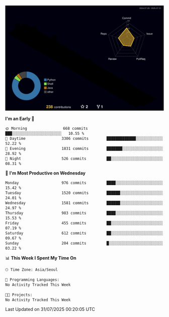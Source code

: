 <!-- ![Header](./github-header-image.png) -->

<!-- <div align="center">
  <img src="https://ziadoua.github.io/m3-Markdown-Badges/badges/FastAPI/fastapi1.svg" />&nbsp
  <img src="https://ziadoua.github.io/m3-Markdown-Badges/badges/Git/git1.svg" />&nbsp
  <img src="https://ziadoua.github.io/m3-Markdown-Badges/badges/Linux/linux2.svg" />&nbsp
  <img src="https://ziadoua.github.io/m3-Markdown-Badges/badges/PostgreSQL/postgresql3.svg" />&nbsp
  <img src="https://ziadoua.github.io/m3-Markdown-Badges/badges/Python/python3.svg" />&nbsp
</div> -->

![](./profile-3d-contrib/profile-night-rainbow.svg)

<!--START_SECTION:waka-->
**I'm an Early 🐤** 

```text
🌞 Morning                668 commits         ███░░░░░░░░░░░░░░░░░░░░░░   10.55 % 
🌆 Daytime                3306 commits        █████████████░░░░░░░░░░░░   52.22 % 
🌃 Evening                1831 commits        ███████░░░░░░░░░░░░░░░░░░   28.92 % 
🌙 Night                  526 commits         ██░░░░░░░░░░░░░░░░░░░░░░░   08.31 % 
```
📅 **I'm Most Productive on Wednesday** 

```text
Monday                   976 commits         ████░░░░░░░░░░░░░░░░░░░░░   15.42 % 
Tuesday                  1520 commits        ██████░░░░░░░░░░░░░░░░░░░   24.01 % 
Wednesday                1581 commits        ██████░░░░░░░░░░░░░░░░░░░   24.97 % 
Thursday                 983 commits         ████░░░░░░░░░░░░░░░░░░░░░   15.53 % 
Friday                   455 commits         ██░░░░░░░░░░░░░░░░░░░░░░░   07.19 % 
Saturday                 612 commits         ██░░░░░░░░░░░░░░░░░░░░░░░   09.67 % 
Sunday                   204 commits         █░░░░░░░░░░░░░░░░░░░░░░░░   03.22 % 
```


📊 **This Week I Spent My Time On** 

```text
🕑︎ Time Zone: Asia/Seoul

💬 Programming Languages: 
No Activity Tracked This Week

🐱‍💻 Projects: 
No Activity Tracked This Week
```


 Last Updated on 31/07/2025 00:20:05 UTC
<!--END_SECTION:waka-->




